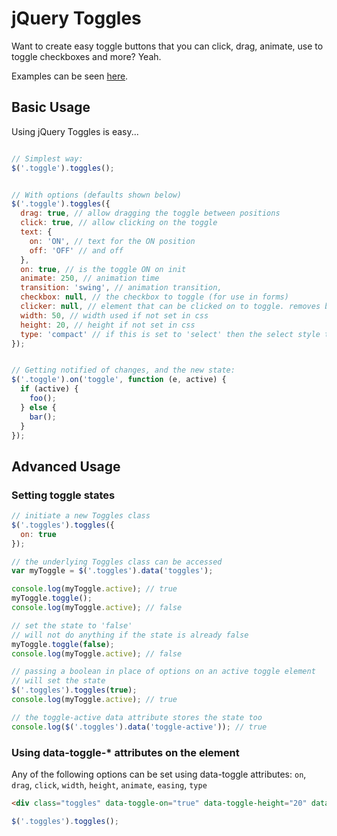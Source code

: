 # jQuery Toggles

Want to create easy toggle buttons that you can click, drag, animate, use to toggle checkboxes and more? Yeah.

Examples can be seen [here](http://simontabor.com/toggles/).


## Basic Usage

Using jQuery Toggles is easy...

```javascript

// Simplest way:
$('.toggle').toggles();


// With options (defaults shown below)
$('.toggle').toggles({
  drag: true, // allow dragging the toggle between positions
  click: true, // allow clicking on the toggle
  text: {
    on: 'ON', // text for the ON position
    off: 'OFF' // and off
  },
  on: true, // is the toggle ON on init
  animate: 250, // animation time
  transition: 'swing', // animation transition,
  checkbox: null, // the checkbox to toggle (for use in forms)
  clicker: null, // element that can be clicked on to toggle. removes binding from the toggle itself (use nesting)
  width: 50, // width used if not set in css
  height: 20, // height if not set in css
  type: 'compact' // if this is set to 'select' then the select style toggle will be used
});


// Getting notified of changes, and the new state:
$('.toggle').on('toggle', function (e, active) {
  if (active) {
    foo();
  } else {
    bar();
  }
});

```

## Advanced Usage

### Setting toggle states

```javascript
// initiate a new Toggles class
$('.toggles').toggles({
  on: true
});

// the underlying Toggles class can be accessed
var myToggle = $('.toggles').data('toggles');

console.log(myToggle.active); // true
myToggle.toggle();
console.log(myToggle.active); // false

// set the state to 'false'
// will not do anything if the state is already false
myToggle.toggle(false);
console.log(myToggle.active); // false

// passing a boolean in place of options on an active toggle element
// will set the state
$('.toggles').toggles(true);
console.log(myToggle.active); // true

// the toggle-active data attribute stores the state too
console.log($('.toggles').data('toggle-active')); // true
```

### Using data-toggle-\* attributes on the element

Any of the following options can be set using data-toggle attributes: `on`, `drag`, `click`, `width`, `height`, `animate`, `easing`, `type`
```html
<div class="toggles" data-toggle-on="true" data-toggle-height="20" data-toggle-width="60"></div>
```
```javascript
$('.toggles').toggles();
```
